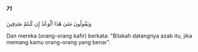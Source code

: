 ##### 71

<span class="ayah">وَيَقُولُونَ مَتَىٰ هَٰذَا ٱلْوَعْدُ إِن كُنتُمْ صَٰدِقِينَ</span>

<span class="ayah_translation">Dan mereka (orang-orang kafir) berkata: "Bilakah datangnya azab itu, jika memang kamu orang-orang yang benar".</span>
